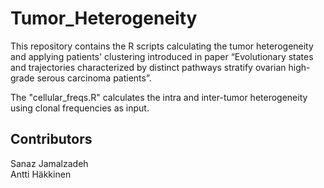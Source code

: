 # Tumor_Heterogeneity

This repository contains the R scripts calculating the tumor heterogeneity and applying patients' clustering introduced in paper “Evolutionary states and trajectories characterized by distinct pathways stratify ovarian high-grade serous carcinoma patients”.

The "cellular_freqs.R" calculates the intra and inter-tumor heterogeneity using clonal frequencies as input.





## Contributors
Sanaz Jamalzadeh   
Antti Häkkinen
